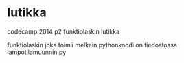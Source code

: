 lutikka
=======

codecamp 2014 p2 funktiolaskin lutikka

funktiolaskin joka toimii melkein
pythonkoodi on tiedostossa lampotilamuunnin.py
